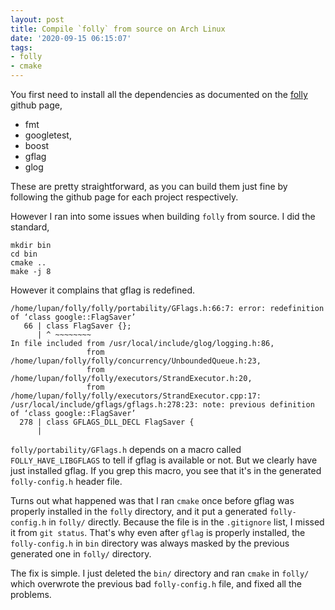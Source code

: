 ```yaml
---
layout: post
title: Compile `folly` from source on Arch Linux
date: '2020-09-15 06:15:07'
tags:
- folly
- cmake
---
```


You first need to install all the dependencies as documented on the [folly](https://github.com/facebook/folly) github page,

- fmt
- googletest,
- boost
- gflag
- glog

These are pretty straightforward, as you can build them just fine by following the github page for each project respectively.

However I ran into some issues when building `folly` from source. I did the standard,

    mkdir bin
    cd bin
    cmake ..
    make -j 8

However it complains that gflag is redefined.

    /home/lupan/folly/folly/portability/GFlags.h:66:7: error: redefinition of ‘class google::FlagSaver’           
       66 | class FlagSaver {};                                                                                   
          | ^ ~~~~~~~~                                                                                       
    In file included from /usr/local/include/glog/logging.h:86,                                                   
                     from /home/lupan/folly/folly/concurrency/UnboundedQueue.h:23,                                
                     from /home/lupan/folly/folly/executors/StrandExecutor.h:20,                                  
                     from /home/lupan/folly/folly/executors/StrandExecutor.cpp:17:                                
    /usr/local/include/gflags/gflags.h:278:23: note: previous definition of ‘class google::FlagSaver’             
      278 | class GFLAGS_DLL_DECL FlagSaver {                                                                     
          |       

`folly/portability/GFlags.h` depends on a macro called `FOLLY_HAVE_LIBGFLAGS` to tell if gflag is available or not. But we clearly have just installed gflag. If you grep this macro, you see that it's in the generated `folly-config.h` header file.

Turns out what happened was that I ran `cmake` once before gflag was properly installed in the `folly` directory, and it put a generated `folly-config.h` in `folly/` directly. Because the file is in the `.gitignore` list, I missed it from `git status`. That's why even after `gflag` is properly installed, the `folly-config.h` in `bin` directory was always masked by the previous generated one in `folly/` directory.

The fix is simple. I just deleted the `bin/` directory and ran `cmake` in `folly/` which overwrote the previous bad `folly-config.h` file, and fixed all the problems.

<!--kg-card-end: markdown-->
